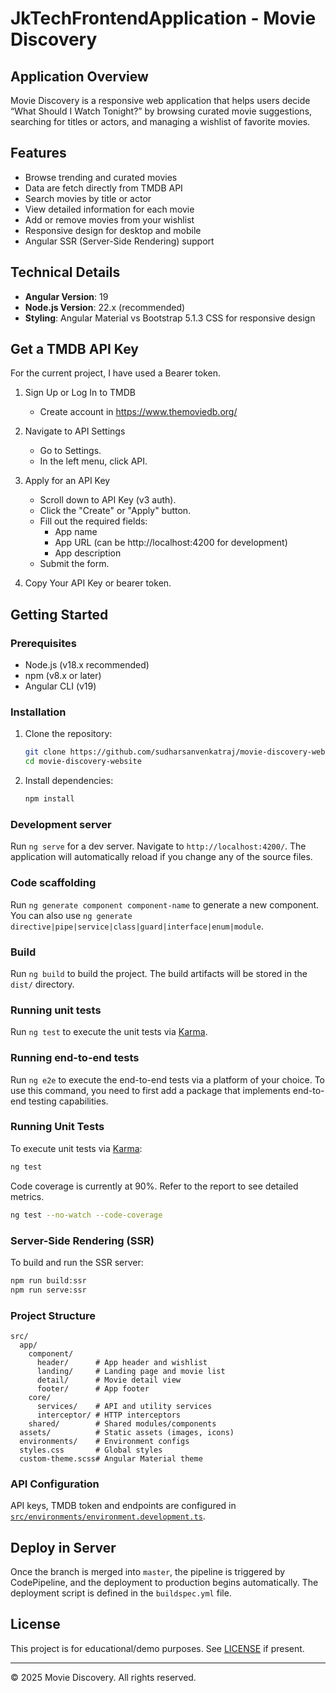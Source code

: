 # JkTechFrontendApplication - Movie Discovery

## Application Overview

Movie Discovery is a responsive web application that helps users decide “What Should I Watch Tonight?” by browsing curated movie suggestions, searching for titles or actors, and managing a wishlist of favorite movies.

## Features

- Browse trending and curated movies
- Data are fetch directly from TMDB API
- Search movies by title or actor
- View detailed information for each movie
- Add or remove movies from your wishlist
- Responsive design for desktop and mobile
- Angular SSR (Server-Side Rendering) support

## Technical Details

- **Angular Version**: 19
- **Node.js Version**: 22.x (recommended)
- **Styling**: Angular Material vs Bootstrap 5.1.3 CSS for responsive design

## Get a TMDB API Key 
For the current project, I have used a Bearer token.


1. Sign Up or Log In to TMDB
    - Create account in https://www.themoviedb.org/

2. Navigate to API Settings
    - Go to Settings.
    - In the left menu, click API.

3. Apply for an API Key
    - Scroll down to API Key (v3 auth).
    - Click the "Create" or "Apply" button.
    - Fill out the required fields:
        - App name
        - App URL (can be http://localhost:4200 for development)
        - App description
    - Submit the form.

4. Copy Your API Key or bearer token.

## Getting Started

### Prerequisites

- Node.js (v18.x recommended)
- npm (v8.x or later)
- Angular CLI (v19)

### Installation

1. Clone the repository:
    ```sh
    git clone https://github.com/sudharsanvenkatraj/movie-discovery-website
    cd movie-discovery-website
    ```

2. Install dependencies:
    ```sh
    npm install
    ```

### Development server

Run `ng serve` for a dev server. Navigate to `http://localhost:4200/`. The application will automatically reload if you change any of the source files.

### Code scaffolding

Run `ng generate component component-name` to generate a new component. You can also use `ng generate directive|pipe|service|class|guard|interface|enum|module`.

### Build

Run `ng build` to build the project. The build artifacts will be stored in the `dist/` directory.

### Running unit tests

Run `ng test` to execute the unit tests via [Karma](https://karma-runner.github.io).

### Running end-to-end tests

Run `ng e2e` to execute the end-to-end tests via a platform of your choice. To use this command, you need to first add a package that implements end-to-end testing capabilities.

### Running Unit Tests

To execute unit tests via [Karma](https://karma-runner.github.io):

```sh
ng test
```

Code coverage is currently at 90%. Refer to the report to see detailed metrics.

```sh
ng test --no-watch --code-coverage
```


### Server-Side Rendering (SSR)

To build and run the SSR server:

```sh
npm run build:ssr
npm run serve:ssr
```

### Project Structure

```
src/
  app/
    component/
      header/      # App header and wishlist
      landing/     # Landing page and movie list
      detail/      # Movie detail view
      footer/      # App footer
    core/
      services/    # API and utility services
      interceptor/ # HTTP interceptors
    shared/        # Shared modules/components
  assets/          # Static assets (images, icons)
  environments/    # Environment configs
  styles.css       # Global styles
  custom-theme.scss# Angular Material theme
```

### API Configuration

API keys, TMDB token and endpoints are configured in [`src/environments/environment.development.ts`](src/environments/environment.development.ts).



## Deploy in Server

Once the branch is merged into `master`, the pipeline is triggered by CodePipeline, and the deployment to production begins automatically. The deployment script is defined in the `buildspec.yml` file.

## License

This project is for educational/demo purposes. See [LICENSE](LICENSE) if present.

---



© 2025 Movie Discovery. All rights reserved.
